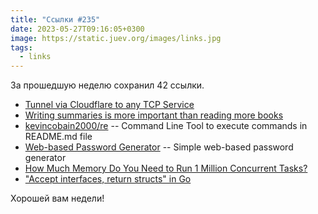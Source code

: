 ```yaml
---
title: "Ссылки #235"
date: 2023-05-27T09:16:05+0300
image: https://static.juev.org/images/links.jpg
tags: 
  - links
---
```


За прошедшую неделю сохранил 42 ссылки.

- [Tunnel via Cloudflare to any TCP Service](https://iq.thc.org/tunnel-via-cloudflare-to-any-tcp-service)
- [Writing summaries is more important than reading more books](https://www.andreasfragner.com/writing/writing-summaries)
- [kevincobain2000/re](https://github.com/kevincobain2000/re) -- Command Line Tool to execute commands in README.md file
- [Web-based Password Generator](https://github.com/atoponce/webpassgen) -- Simple web-based password generator
- [How Much Memory Do You Need to Run 1 Million Concurrent Tasks?](https://pkolaczk.github.io/memory-consumption-of-async/)
- ["Accept interfaces, return structs" in Go](https://bryanftan.medium.com/accept-interfaces-return-structs-in-go-d4cab29a301b)

Хорошей вам недели!
